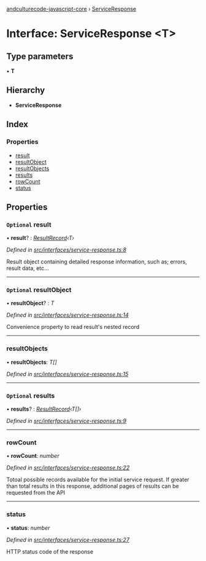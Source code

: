 [andculturecode-javascript-core](../README.md) › [ServiceResponse](serviceresponse.md)

# Interface: ServiceResponse <**T**>

## Type parameters

▪ **T**

## Hierarchy

* **ServiceResponse**

## Index

### Properties

* [result](serviceresponse.md#optional-result)
* [resultObject](serviceresponse.md#optional-resultobject)
* [resultObjects](serviceresponse.md#resultobjects)
* [results](serviceresponse.md#optional-results)
* [rowCount](serviceresponse.md#rowcount)
* [status](serviceresponse.md#status)

## Properties

### `Optional` result

• **result**? : *[ResultRecord](../classes/resultrecord.md)‹T›*

*Defined in [src/interfaces/service-response.ts:8](https://github.com/AndcultureCode/AndcultureCode.JavaScript.Core/blob/2fc3e99/src/interfaces/service-response.ts#L8)*

Result object containing detailed response information,
such as; errors, result data, etc...

___

### `Optional` resultObject

• **resultObject**? : *T*

*Defined in [src/interfaces/service-response.ts:14](https://github.com/AndcultureCode/AndcultureCode.JavaScript.Core/blob/2fc3e99/src/interfaces/service-response.ts#L14)*

Convenience property to read result's nested record

___

###  resultObjects

• **resultObjects**: *T[]*

*Defined in [src/interfaces/service-response.ts:15](https://github.com/AndcultureCode/AndcultureCode.JavaScript.Core/blob/2fc3e99/src/interfaces/service-response.ts#L15)*

___

### `Optional` results

• **results**? : *[ResultRecord](../classes/resultrecord.md)‹T[]›*

*Defined in [src/interfaces/service-response.ts:9](https://github.com/AndcultureCode/AndcultureCode.JavaScript.Core/blob/2fc3e99/src/interfaces/service-response.ts#L9)*

___

###  rowCount

• **rowCount**: *number*

*Defined in [src/interfaces/service-response.ts:22](https://github.com/AndcultureCode/AndcultureCode.JavaScript.Core/blob/2fc3e99/src/interfaces/service-response.ts#L22)*

Totoal possible records available for the initial service request. If greater
than total results in this response, additional pages of results can be
requested from the API

___

###  status

• **status**: *number*

*Defined in [src/interfaces/service-response.ts:27](https://github.com/AndcultureCode/AndcultureCode.JavaScript.Core/blob/2fc3e99/src/interfaces/service-response.ts#L27)*

HTTP status code of the response
